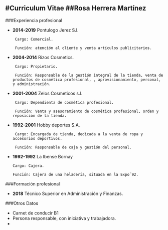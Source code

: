 #Curriculum Vitae
##Rosa Herrera Martínez
---
###Experiencia profesional


- **2014-2019** Pontulogo Jerez S.l.
    
       Cargo: Comercial.

       Función: atención al cliente y venta artículos publicitarios.

- **2004-2014**	Rizos Cosmetics.	 
 
       Cargo: Propietario.

       Función:	Responsable de la gestión integral de la tienda, venta de productos de cosmética profesional, , aprovisionamiento, personal, y administración.

- **2001-2004**	Zelos Cosmeticos s.l.

       Cargo: Dependienta de cosmética profesional.

       Función: Venta y asesoramiento de cosmética profesional, orden y reposición de la tienda.

- **1992-2001** Hobby deportes S.A.

       Cargo: Encargada de tienda, dedicada a la venta de ropa y accesorios deportivos.

       Función: Responsable de caja y gestión del personal.

- **1992-1992** La Ibense Bornay

      Cargo: Cajera.

      Función: Cajera de una heladería, situada en la Expo´92.

###Formación profesional

- **2018** Técnico Superior en Administración y Finanzas.

###Otros Datos

- Carnet de conducir B1
- Persona responsable, con iniciativa y trabajadora.
- 





